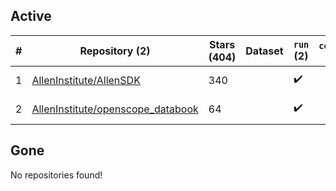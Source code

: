 ## Active
| # | Repository (2) | Stars (404) | Dataset | `run` (2) | `containers-run` | Last Modified |
| --- | --- | --- | --- | --- | --- | --- |
| 1 | [AllenInstitute/AllenSDK](https://github.com/AllenInstitute/AllenSDK) | 340 |  | :heavy_check_mark: |  | 2024-01-07 03:11:50+00:00 |
| 2 | [AllenInstitute/openscope_databook](https://github.com/AllenInstitute/openscope_databook) | 64 |  | :heavy_check_mark: |  | 2024-08-07 04:02:49+00:00 |

## Gone
No repositories found!
